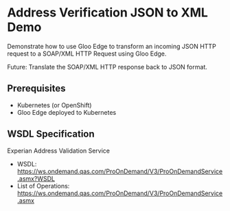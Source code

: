 # Address Verification JSON to XML Demo

Demonstrate how to use Gloo Edge to transform an incoming JSON HTTP request to a SOAP/XML HTTP Request using Gloo Edge.

Future: Translate the SOAP/XML HTTP response back to JSON format.

## Prerequisites

* Kubernetes (or OpenShift)
* Gloo Edge deployed to Kubernetes

## WSDL Specification

Experian Address Validation Service
* WSDL: https://ws.ondemand.qas.com/ProOnDemand/V3/ProOnDemandService.asmx?WSDL
* List of Operations: https://ws.ondemand.qas.com/ProOnDemand/V3/ProOnDemandService.asmx








